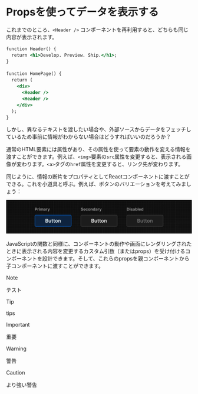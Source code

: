# Propsを使ってデータを表示する
これまでのところ、`<Header />` コンポーネントを再利用すると、どちらも同じ内容が表示されます。
```index.html
function Header() {
  return <h1>Develop. Preview. Ship.</h1>;
}
 
function HomePage() {
  return (
    <div>
      <Header />
      <Header />
    </div>
  );
}
```
しかし、異なるテキストを渡したい場合や、外部ソースからデータをフェッチしているため事前に情報がわからない場合はどうすればいいのだろうか？

通常のHTML要素には属性があり、その属性を使って要素の動作を変える情報を渡すことができます。例えば、`<img>`要素の`src`属性を変更すると、表示される画像が変わります。`<a>`タグの`href`属性を変更すると、リンク先が変わります。

同じように、情報の断片をプロパティとしてReactコンポーネントに渡すことができる。これを小道具と呼ぶ。例えば、ボタンのバリエーションを考えてみましょう：
<p aling="center">
    <img src="asset/06_1_learn-props.jpg"/>
</p>
JavaScriptの関数と同様に、コンポーネントの動作や画面にレンダリングされたときに表示される内容を変更するカスタム引数（またはprops）を受け付けるコンポーネントを設計できます。そして、これらのpropsを親コンポーネントから子コンポーネントに渡すことができます。

> [!NOTE]
> テスト

> [!TIP]
> tips

> [!IMPORTANT]
> 重要

> [!WARNING]
> 警告

> [!CAUTION]
> より強い警告